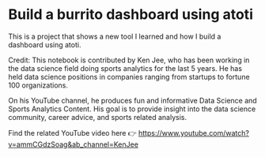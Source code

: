 # Build a burrito dashboard using atoti

This is a project that shows a new tool I learned and how I build a dashboard using atoti.

Credit: This notebook is contributed by Ken Jee, who has been working in the data science field doing sports analytics for the last 5 years. He has held data science positions in companies ranging from startups to fortune 100 organizations.

On his YouTube channel, he produces fun and informative Data Science and Sports Analytics Content. His goal is to provide insight into the data science community, career advice, and sports related analysis.

Find the related YouTube video here 👉 https://www.youtube.com/watch?v=ammCGdzSoag&ab_channel=KenJee
